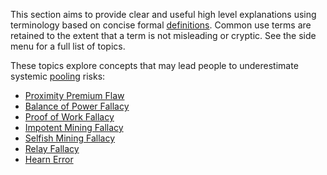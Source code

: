This section aims to provide clear and useful high level explanations using terminology based on concise formal [definitions](Glossary). Common use terms are retained to the extent that a term is not misleading or cryptic. See the side menu for a full list of topics.

These topics explore concepts that may lead people to underestimate systemic [pooling](Glossary#pooling) risks:

* [Proximity Premium Flaw](Proximity-Premium-Flaw)
* [Balance of Power Fallacy](Balance-of-Power-Fallacy)
* [Proof of Work Fallacy](Proof-of-Work-Fallacy)
* [Impotent Mining Fallacy](Impotent-Mining-Fallacy)
* [Selfish Mining Fallacy](Selfish-Mining-Fallacy)
* [Relay Fallacy](Relay-Fallacy)
* [Hearn Error](Hearn-Error)